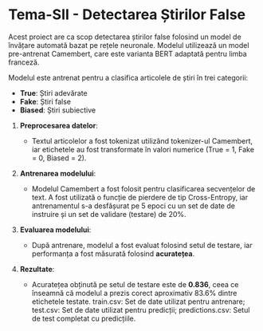 # Tema-SII - Detectarea Știrilor False

Acest proiect are ca scop detectarea știrilor false folosind un model de învățare automată bazat pe rețele neuronale. Modelul utilizează un model pre-antrenat Camembert, care este varianta BERT adaptată pentru limba franceză.

Modelul este antrenat pentru a clasifica articolele de știri în trei categorii:

- **True**: Știri adevărate
- **Fake**: Știri false
- **Biased**: Știri subiective


1. **Preprocesarea datelor**:
   - Textul articolelor a fost tokenizat utilizând tokenizer-ul Camembert, iar etichetele au fost transformate în valori numerice (True = 1, Fake = 0, Biased = 2).
   
2. **Antrenarea modelului**:
   - Modelul Camembert a fost folosit pentru clasificarea secvențelor de text. A fost utilizată o funcție de pierdere de tip Cross-Entropy, iar antrenamentul s-a desfășurat pe 5 epoci cu un set de date de instruire și un set de validare (testare) de 20%.

3. **Evaluarea modelului**:
   - După antrenare, modelul a fost evaluat folosind setul de testare, iar performanța a fost măsurată folosind **acuratețea**.

4. **Rezultate**:
   - Acuratețea obținută pe setul de testare este de **0.836**, ceea ce înseamnă că modelul a prezis corect aproximativ 83.6% dintre etichetele testate.
train.csv: Set de date utilizat pentru antrenare;
test.csv: Set de date utilizat pentru predicții;
predictions.csv: Setul de test completat cu predicțiile.

